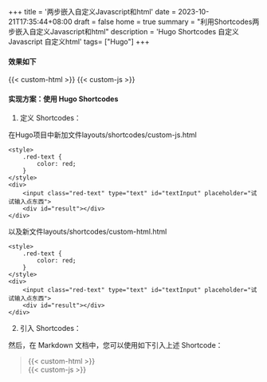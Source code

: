 +++
title = '两步嵌入自定义Javascript和html'
date = 2023-10-21T17:35:44+08:00
draft = false
home = true
summary = "利用Shortcodes两步嵌入自定义Javascript和html"
description = 'Hugo Shortcodes 自定义Javascript 自定义html'
tags= ["Hugo"]
+++

#### 效果如下

{{< custom-html >}}
{{< custom-js >}}

#### 实现方案：使用 Hugo Shortcodes

1. 定义 Shortcodes：  

在Hugo项目中新加文件layouts/shortcodes/custom-js.html
```
<style>
    .red-text {
        color: red;
    }
</style>
<div>
    <input class="red-text" type="text" id="textInput" placeholder="试试输入点东西">
    <div id="result"></div>
</div>
```
以及新文件layouts/shortcodes/custom-html.html
```
<style>
    .red-text {
        color: red;
    }
</style>
<div>
    <input class="red-text" type="text" id="textInput" placeholder="试试输入点东西">
    <div id="result"></div>
</div>
```

2. 引入 Shortcodes：  

然后，在 Markdown 文档中，您可以使用如下引入上述 Shortcode：  
> \{\{< custom-html >\}\}  
\{\{< custom-js >\}\}